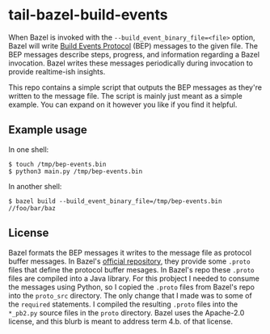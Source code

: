 # tail-bazel-build-events

When Bazel is invoked with the `--build_event_binary_file=<file>` option, Bazel
will write [Build Events Protocol](https://bazel.build/remote/bep) (BEP)
messages to the given file. The BEP messages describe steps, progress, and
information regarding a Bazel invocation. Bazel writes these messages
periodically during invocation to provide realtime-ish insights.

This repo contains a simple script that outputs the BEP messages as they're
written to the message file. The script is mainly just meant as a simple
example. You can expand on it however you like if you find it helpful.

## Example usage

In one shell:
```
$ touch /tmp/bep-events.bin
$ python3 main.py /tmp/bep-events.bin
```

In another shell:
```
$ bazel build --build_event_binary_file=/tmp/bep-events.bin //foo/bar/baz
```

## License

Bazel formats the BEP messages it writes to the message file as protocol buffer
messages. In Bazel's [official
repository](https://github.com/bazelbuild/bazel/tree/release-6.5.0), they
provide some `.proto` files that define the protocol buffer mesages. In Bazel's
repo these `.proto` files are compiled into a Java library. For this probject I
needed to consume the messages using Python, so I copied the `.proto` files
from Bazel's repo into the `proto_src` directory. The only change that I made
was to some of the `required` statements. I compiled the resulting `.proto`
files into the `*_pb2.py` source files in the `proto` directory. Bazel uses the
Apache-2.0 license, and this blurb is meant to address term 4.b. of that
license.
